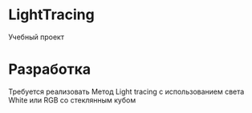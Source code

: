 # LightTracing
Учебный проект

# Разработка
Требуется реализовать Метод Light tracing с использованием света White или RGB со стеклянным кубом
